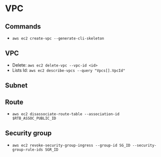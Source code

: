 # VPC
## Commands
- `aws ec2 create-vpc --generate-cli-skeleton`

## VPC
- Delete: `aws ec2 delete-vpc --vpc-id <id>`
- Lists Id: `aws ec2 describe-vpcs --query "Vpcs[].VpcId"`

## Subnet

## Route
- `aws ec2 disassociate-route-table --association-id $RTB_ASSOC_PUBLIC_ID`

## Security group
- `aws ec2 revoke-security-group-ingress --group-id SG_ID --security-group-rule-ids SGR_ID`